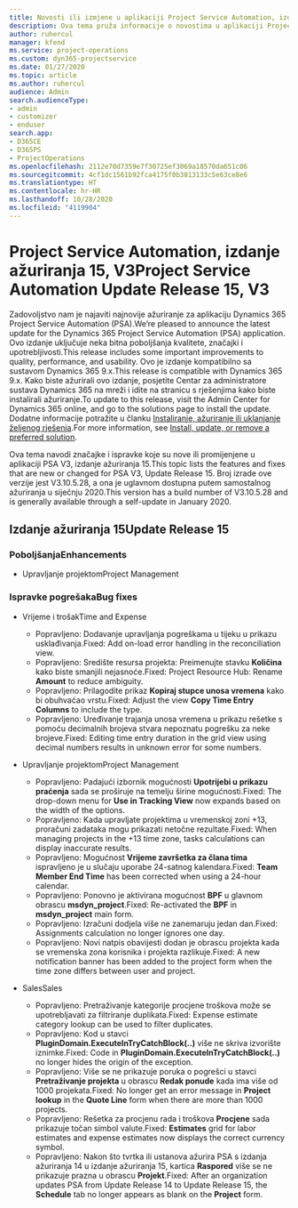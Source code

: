```yaml
---
title: Novosti ili izmjene u aplikaciji Project Service Automation, izdanje ažuriranja 15, V3
description: Ova tema pruža informacije o novostima u aplikaciji Project Service Automation, izdanje ažuriranja 15, V3.
author: ruhercul
manager: kfend
ms.service: project-operations
ms.custom: dyn365-projectservice
ms.date: 01/27/2020
ms.topic: article
ms.author: ruhercul
audience: Admin
search.audienceType:
- admin
- customizer
- enduser
search.app:
- D365CE
- D365PS
- ProjectOperations
ms.openlocfilehash: 2112e70d7359e7f30725ef3069a18570da651c06
ms.sourcegitcommit: 4cf1dc1561b92fca4175f0b3813133c5e63ce8e6
ms.translationtype: HT
ms.contentlocale: hr-HR
ms.lasthandoff: 10/28/2020
ms.locfileid: "4119904"
---
```

# <a name="project-service-automation-update-release-15-v3"></a><span data-ttu-id="368ed-103">Project Service Automation, izdanje ažuriranja 15, V3</span><span class="sxs-lookup"><span data-stu-id="368ed-103">Project Service Automation Update Release 15, V3</span></span>

<span data-ttu-id="368ed-104">Zadovoljstvo nam je najaviti najnovije ažuriranje za aplikaciju Dynamics 365 Project Service Automation (PSA).</span><span class="sxs-lookup"><span data-stu-id="368ed-104">We’re pleased to announce the latest update for the Dynamics 365 Project Service Automation (PSA) application.</span></span> <span data-ttu-id="368ed-105">Ovo izdanje uključuje neka bitna poboljšanja kvalitete, značajki i upotrebljivosti.</span><span class="sxs-lookup"><span data-stu-id="368ed-105">This release includes some important improvements to quality, performance, and usability.</span></span> <span data-ttu-id="368ed-106">Ovo je izdanje kompatibilno sa sustavom Dynamics 365 9.x.</span><span class="sxs-lookup"><span data-stu-id="368ed-106">This release is compatible with Dynamics 365 9.x.</span></span> <span data-ttu-id="368ed-107">Kako biste ažurirali ovo izdanje, posjetite Centar za administratore sustava Dynamics 365 na mreži i idite na stranicu s rješenjima kako biste instalirali ažuriranje.</span><span class="sxs-lookup"><span data-stu-id="368ed-107">To update to this release, visit the Admin Center for Dynamics 365 online, and go to the solutions page to install the update.</span></span> <span data-ttu-id="368ed-108">Dodatne informacije potražite u članku [Instaliranje, ažuriranje ili uklanjanje željenog rješenja](https://docs.microsoft.com/power-platform/admin/install-remove-preferred-solution).</span><span class="sxs-lookup"><span data-stu-id="368ed-108">For more information, see [Install, update, or remove a preferred solution](https://docs.microsoft.com/power-platform/admin/install-remove-preferred-solution).</span></span>

<span data-ttu-id="368ed-109">Ova tema navodi značajke i ispravke koje su nove ili promijenjene u aplikaciji PSA V3, izdanje ažuriranja 15.</span><span class="sxs-lookup"><span data-stu-id="368ed-109">This topic lists the features and fixes that are new or changed for PSA V3, Update Release 15.</span></span> <span data-ttu-id="368ed-110">Broj izrade ove verzije jest V3.10.5.28, a ona je uglavnom dostupna putem samostalnog ažuriranja u siječnju 2020.</span><span class="sxs-lookup"><span data-stu-id="368ed-110">This version has a build number of V3.10.5.28 and is generally available through a self-update in January 2020.</span></span>

## <a name="update-release-15"></a><span data-ttu-id="368ed-111">Izdanje ažuriranja 15</span><span class="sxs-lookup"><span data-stu-id="368ed-111">Update Release 15</span></span> 

### <a name="enhancements"></a><span data-ttu-id="368ed-112">Poboljšanja</span><span class="sxs-lookup"><span data-stu-id="368ed-112">Enhancements</span></span>

- <span data-ttu-id="368ed-113">Upravljanje projektom</span><span class="sxs-lookup"><span data-stu-id="368ed-113">Project Management</span></span>

### <a name="bug-fixes"></a><span data-ttu-id="368ed-114">Ispravke pogrešaka</span><span class="sxs-lookup"><span data-stu-id="368ed-114">Bug fixes</span></span>

- <span data-ttu-id="368ed-115">Vrijeme i trošak</span><span class="sxs-lookup"><span data-stu-id="368ed-115">Time and Expense</span></span>

  - <span data-ttu-id="368ed-116">Popravljeno: Dodavanje upravljanja pogreškama u tijeku u prikazu usklađivanja.</span><span class="sxs-lookup"><span data-stu-id="368ed-116">Fixed: Add on-load error handling in the reconciliation view.</span></span>
  - <span data-ttu-id="368ed-117">Popravljeno: Središte resursa projekta: Preimenujte stavku **Količina** kako biste smanjili nejasnoće.</span><span class="sxs-lookup"><span data-stu-id="368ed-117">Fixed: Project Resource Hub: Rename **Amount** to reduce ambiguity.</span></span>
  - <span data-ttu-id="368ed-118">Popravljeno: Prilagodite prikaz **Kopiraj stupce unosa vremena** kako bi obuhvaćao vrstu.</span><span class="sxs-lookup"><span data-stu-id="368ed-118">Fixed: Adjust the view **Copy Time Entry Columns** to include the type.</span></span>
  - <span data-ttu-id="368ed-119">Popravljeno: Uređivanje trajanja unosa vremena u prikazu rešetke s pomoću decimalnih brojeva stvara nepoznatu pogrešku za neke brojeve.</span><span class="sxs-lookup"><span data-stu-id="368ed-119">Fixed: Editing time entry duration in the grid view using decimal numbers results in unknown error for some numbers.</span></span>

- <span data-ttu-id="368ed-120">Upravljanje projektom</span><span class="sxs-lookup"><span data-stu-id="368ed-120">Project Management</span></span>

  - <span data-ttu-id="368ed-121">Popravljeno: Padajući izbornik mogućnosti **Upotrijebi u prikazu praćenja** sada se proširuje na temelju širine mogućnosti.</span><span class="sxs-lookup"><span data-stu-id="368ed-121">Fixed: The drop-down menu for **Use in Tracking View** now expands based on the width of the options.</span></span>
  - <span data-ttu-id="368ed-122">Popravljeno: Kada upravljate projektima u vremenskoj zoni +13, proračuni zadataka mogu prikazati netočne rezultate.</span><span class="sxs-lookup"><span data-stu-id="368ed-122">Fixed: When managing projects in the +13 time zone, tasks calculations can display inaccurate results.</span></span>
  - <span data-ttu-id="368ed-123">Popravljeno: Mogućnost **Vrijeme završetka za člana tima** ispravljeno je u slučaju uporabe 24-satnog kalendara.</span><span class="sxs-lookup"><span data-stu-id="368ed-123">Fixed: **Team Member End Time** has been corrected when using a 24-hour calendar.</span></span>
  - <span data-ttu-id="368ed-124">Popravljeno: Ponovno je aktivirana mogućnost **BPF** u glavnom obrascu **msdyn_project**.</span><span class="sxs-lookup"><span data-stu-id="368ed-124">Fixed: Re-activated the **BPF** in **msdyn_project** main form.</span></span>
  - <span data-ttu-id="368ed-125">Popravljeno: Izračuni dodjela više ne zanemaruju jedan dan.</span><span class="sxs-lookup"><span data-stu-id="368ed-125">Fixed: Assignments calculation no longer ignores one day.</span></span>
  - <span data-ttu-id="368ed-126">Popravljeno: Novi natpis obavijesti dodan je obrascu projekta kada se vremenska zona korisnika i projekta razlikuje.</span><span class="sxs-lookup"><span data-stu-id="368ed-126">Fixed: A new notification banner has been added to the project form when the time zone differs between user and project.</span></span>

- <span data-ttu-id="368ed-127">Sales</span><span class="sxs-lookup"><span data-stu-id="368ed-127">Sales</span></span>

  - <span data-ttu-id="368ed-128">Popravljeno: Pretraživanje kategorije procjene troškova može se upotrebljavati za filtriranje duplikata.</span><span class="sxs-lookup"><span data-stu-id="368ed-128">Fixed: Expense estimate category lookup can be used to filter duplicates.</span></span>
  - <span data-ttu-id="368ed-129">Popravljeno: Kod u stavci **PluginDomain.ExecuteInTryCatchBlock(..)** više ne skriva izvorište iznimke.</span><span class="sxs-lookup"><span data-stu-id="368ed-129">Fixed: Code in **PluginDomain.ExecuteInTryCatchBlock(..)** no longer hides the origin of the exception.</span></span>
  - <span data-ttu-id="368ed-130">Popravljeno: Više se ne prikazuje poruka o pogrešci u stavci **Pretraživanje projekta** u obrascu **Redak ponude** kada ima više od 1000 projekata.</span><span class="sxs-lookup"><span data-stu-id="368ed-130">Fixed: No longer get an error message in **Project lookup** in the **Quote Line** form when there are more than 1000 projects.</span></span>
  - <span data-ttu-id="368ed-131">Popravljeno: Rešetka za procjenu rada i troškova **Procjene** sada prikazuje točan simbol valute.</span><span class="sxs-lookup"><span data-stu-id="368ed-131">Fixed: **Estimates** grid for labor estimates and expense estimates now displays the correct currency symbol.</span></span>
  - <span data-ttu-id="368ed-132">Popravljeno: Nakon što tvrtka ili ustanova ažurira PSA s izdanja ažuriranja 14 u izdanje ažuriranja 15, kartica **Raspored** više se ne prikazuje prazna u obrascu **Projekt**.</span><span class="sxs-lookup"><span data-stu-id="368ed-132">Fixed: After an organization updates PSA from Update Release 14 to Update Release 15, the **Schedule** tab no longer appears as blank on the **Project** form.</span></span>
